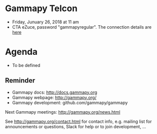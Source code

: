 # Gammapy Telcon

* Friday, Junuary 26, 2018 at 11 am
* CTA eZuce, password "gammapyregular".  The connection details are [here](ConnectionDetails.txt)

# Agenda

* To be defined

## Reminder

* Gammapy docs: http://docs.gammapy.org
* Gammapy webpage: http://gammapy.org/
* Gammapy development: github.com/gammapy/gammapy

Next Gammapy meetings: http://gammapy.org/news.html

See http://gammapy.org/contact.html for contact info, e.g. mailing list
for announcements or questions, Slack for help or to join development, ...

